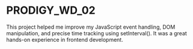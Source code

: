 # PRODIGY_WD_02
This project helped me improve my JavaScript event handling, DOM manipulation, and precise time tracking using setInterval(). It was a great hands-on experience in frontend development.
